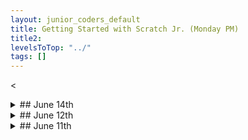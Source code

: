 ```yaml
---
layout: junior_coders_default
title: Getting Started with Scratch Jr. (Monday PM)
title2: 
levelsToTop: "../"
tags: []
---
```


<
<details markdown=1>
<summary markdown=1>## June 14th
</summary>

## June 14th

## Recap for June 14th


Ghosts and Singers
  : Student A told a sad tale of a boy who meets a ghost. This was another entry in his tutorial submissions.


{% include turbowarp.html Name="Boy Meets Ghost" ID="544133805" caption="He added the text to speech on the second screen" %}

He also made some additions to his Best Singer project.  

{% include turbowarp.html Name="Best Singer" ID="541319256" caption="He added narration and user directions" %}

{% include imgur.html title="" ID="https://i.imgur.com/MdgPEo6.png" caption="text to speech" width="200px" height="" spacer="" %} {% include imgur.html title="" ID="https://svgshare.com/i/YEZ.svg" caption="This helps users know how to use the program" width="200px" height="" spacer="" %}


Bowties, and Diamonds
  : Student A2 involved clicking bowties and diamonds. 

{% include imgur.html title="" ID="https://i.imgur.com/pExRKeL.png" caption="Her personalization was making it so that you had to touch twice to get a point. This required an initialization routine and a testing loop" width="" height="" spacer="" %} 


{% include turbowarp.html Name="Bow Ties and Diamonds" ID="541323243" caption="She also added a color effect. There is a duplicate stack." %}


This Ghost Can Dance
  : Student H made a dance project. His challenge was making the dancing stop when the music stopped. Using the repeat until block with a flag (variable) accomplished this. Here is the Ghosts' code:

```
when @greenFlag clicked
set [stopped music v] to [0] // initialize  variable
broadcast [message1 v]
play sound [Dance Around v] until done
set [stopped music v] to [1] // set flag

when I receive [message1 v]
repeat until <(stopped music) = [1]> // test flag
    next costume
    wait (1) seconds
end
```
{: .msb}

{% include turbowarp.html Name="I Am A Giant" ID="425310342" caption="Interestingly, the boy uses a different method to stop. He just plays enough times to seem like he is stopping with the music.

```
when I receive [message1 v]
repeat (15)
    next costume
    wait (1) seconds
endH
```
{: .msb}
<span>" %}




Spooky Sounds
  : Getting a (very) head start on Halloween, Student M worked on a spooky sounds project. He animated each actor using animate blocks and set part blocks.

{% include imgur.html title="" ID="https://i.imgur.com/TtrTmwo.png" caption="The Zommbie kicks 5 times" width="" height="" spacer="" %}

{% include imgur.html title="" ID="https://i.imgur.com/3buwyjU.png" caption="This changes the face of the vampire with each click" width="" height="" spacer="" %}

{% include tynkerprojectpage.html Name="Spooky Sounds" ID="https://www.tynker.com/play/spooky-sounds/60bdec2110fa382fb943e38c-225593XiBt68oJiK00r0t0S6bd61Qk" caption="" %}
</details>


<details markdown=1>
<summary markdown=1>## June 12th
</summary>

## June 12th

## Recap for June 12th

### Ghost Balloon
Student R's project had a bug. His character changed the background. However, the Party background kept reappearing. The problem was that his code didn't reset the score after switching to the party:
  
```
when @greenFlag clicked
forever
    if <(スコア) > [100]> then
        switch backdrop to [Party v]
    end
    set [スコア v] to [0] // He needed to add this block
end
```
{: .msb}  

After figuring that out he added the second stage of his project, including adding a goalie. We added  blocks that moved to the second stage right away, to make it easier to debug. We added initializations so the goalie would appear in the right place. He made the goalie move from side to side.

{% include zakviewer.html Name="Ghost Balloon Stage 2" ID="https://scratch.mit.edu/projects/530891031/" caption="Use the w key to move the ghost up" %}


### Moving Ball 
Student N first did a tutorial involving clicking a moving ball.

{% include zakviewer.html Name="Moving Ball" ID="https://scratch.mit.edu/projects/540979288/" caption="" %}

### Walking and Talking
Soon after though he switched to a tutorial using voices. We added a simple animation to show the characters speaking. 

```
when @greenFlag clicked
go to x: (10) y: (-37)
show
repeat (4)
    switch costume to [costume2 v]
    wait (.1) seconds
    switch costume to [costume1 v]
    wait (.1) seconds
end

```
{: .msb}

Since the characters started walking, we then make the characters walk using messages.

```
when I receive [go walk v]
repeat until <touching [edge v]?>
    move (10) steps
    wait (.1) seconds
end
hide

```
{: .msb}


We talked about initializing the characters. We made the characters hide at the edge, and then return from the other edge. 
 
```

when I receive [come back from walk v]
go to x: (-240) y: (-37)
show
glide (1) secs to x: (0) y: (-37)
wait (4) seconds
```
{: .msb}

{% include zakviewer.html Name="" ID="https://scratch.mit.edu/projects/540981217" caption="" %}




### Jukebox
Student N. made a music jukebox project. He wanted each song to play until the end and then play the next songs, so we used `play sound [] until done`{: .msb} blocks. 

{% include zakviewer.html Name="" ID="https://scratch.mit.edu/projects/543633250/" caption="" %}

He also started a project using Pokemon cards and we worked on resizing the cards.


### Black Ninja
Student Y gathered a collection of Black Ninjas from the internet and worked in the editor to break them into individual sprites. Then he taught the ninja to change costume and move.


```
when [right arrow v] key pressed
switch costume to [haruki-right v]
move (10) steps

when @greenFlag clicked
switch costume to [haruki v]

when [left arrow v] key pressed
move (-10) steps
```
{: .msb}

{% include zakviewer.html Name="" ID="https://scratch.mit.edu/projects/543623161" caption="Use left and right arrow keys to move" %}


### Pong
Student H worked on a pong tutorial. He added several balls to make the game more interesting, and we made the scoring work.
{% include zakviewer.html Name="" ID="https://scratch.mit.edu/projects/543621246" caption="" %}



</details>


<details markdown=1>
<summary markdown=1>## June 11th
</summary>

## June 11th

### Recap for June 11th


### Complicated Maze
Student R has been trying to make a maze. I reviewed with him how to make lines straighter and remove dots. He was having some difficulty because his lines were too close to each other and not straight. 

The source of the problem is that the ScratchJr. interface is very limited in size and detail and available tools. When we move to the more advanced interface in Scratch, this will not be a problem. But, for now, here we are.

We took out a sheet of graph paper and I showed him how to draw a pattern by filling in the squares on the graph paper. The key to using lines in ScratchJr. is identifying the individual lines in the drawing. Each line needs to be handled separately. For example a simple cross can be to lines at right angles, or two L shapes touching at the corner. 

{% include imgur.html title="" ID="https://i.imgur.com/EZ3Airf.png" caption="" width="250px" height="" spacer="" %}



Once you know the lines, then you know how modify them to make the shape you want.


### Mario project
Student Y continued working on his Mario-type game. He chose some characters 


{% include imgur.html title="" ID="https://i.imgur.com/nt80hzl.png)" caption="" width="250px" height="" spacer="" %}



{% include imgur.html title="" ID="https://i.imgur.com/HweHM3w.png" caption="" width="250px" height="" spacer="" %}



{% include imgur.html title="" ID="https://i.imgur.com/f6KXVCH.png" caption="" width="250px" height="" spacer="" %}


and made buttons. We worked together on putting backgrounds to the buttons. 

Then he described what he wanted the characters to do and I showed him how to code it. When we click the button, it sends a message mario and to the kuribos. There are several kuribo characters, but only one is visible. They all move together, but only one is visible at a time. The message makes Mario moves right, and all the kuribo characters move left. Then if the visible kuribo and mario are touching, a message is sent:

1. Hide and return mario to his original spot.
2. visible kuribo disappears 
3. next kuribo returns to his origin and appears 

This repeats until there are no more kuribos and Mario can escape. This video shows how it works, without the mario characters.

{% include imgur.html title="" ID="https://i.imgur.com/x5EkELD.gif" caption="" width="250px" height="" spacer="" %}



### Changing Directions

Student Y continued working on a swrrdfighting project. He wanted his actor to face in different directions so we reviewed the rotation style and point in direction blocks.

### Move Gus

We made some improvements to her Move Gus Project, such as adding a score and switching levels. We also talked about the idle animation.

{% include imgur.html title="" ID="https://i.imgur.com/1DuvIEE.png" caption="This changes the score, ends the game if the score is 5." width="250px" height="" spacer="" %}



### Jumping Princess

I showed her how to make the coins make a sound and disappear when the actor touches them. 

{% include imgur.html title="Disappearing coins" ID="https://i.imgur.com/YkVzxVf.png" caption="" width="250px" height="" spacer="" %}


I showed her how to copy code from one character to another and she started copying the code to all her coins.

{% include imgur.html title="Making coins ding" ID="https://i.imgur.com/lyX68lj.png" caption="The same code works for all her coins" width="250px" height="" spacer="" %}


### Mermaid Layers
She continued working on making bad candy flow to the basket. She asked a good question: what happens if characters are set to the same level? This is a very simple and good question, with a complicated answer, which we will save for another day. We walked through writing the code for one more actor.

</details>

